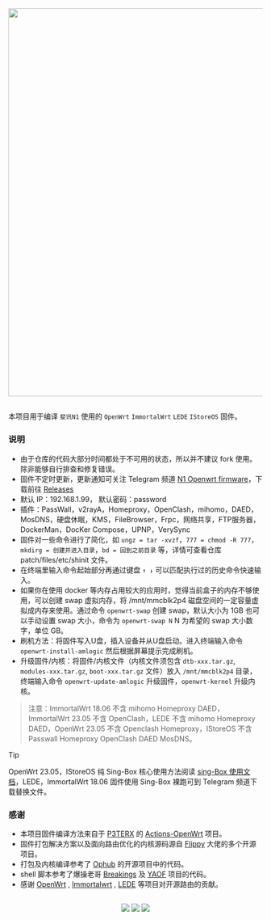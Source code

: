 <img width="768" src="https://raw.githubusercontent.com/ffuqiangg/build_openwrt/main/img/phicomm-n1.jpg" align="center">

##

本项目用于编译 `斐讯N1` 使用的 `OpenWrt` `ImmortalWrt` `LEDE` `IStoreOS` 固件。

### 说明

- 由于仓库的代码大部分时间都处于不可用的状态，所以并不建议 fork 使用。除非能够自行排查和修复错误。
- 固件不定时更新，更新通知可关注 Telegram 频道 [N1 Openwrt firmware](https://t.me/zhenzhushan)，下载前往 [Releases](https://github.com/ffuqiangg/build_openwrt/releases)
- 默认 IP：192.168.1.99，  默认密码：password
- 插件：PassWall，v2rayA，Homeproxy，OpenClash，mihomo，DAED，MosDNS，硬盘休眠，KMS，FileBrowser，Frpc，网络共享，FTP服务器，DockerMan，DocKer Compose，UPNP，VerySync  
- 固件对一些命令进行了简化，如 `ungz = tar -xvzf`，`777 = chmod -R 777`，`mkdirg = 创建并进入目录`，`bd = 回到之前目录` 等，详情可查看仓库 patch/files/etc/shinit 文件。
- 在终端里输入命令起始部分再通过键盘 `↑ ↓` 可以匹配执行过的历史命令快速输入。
- 如果你在使用 docker 等内存占用较大的应用时，觉得当前盒子的内存不够使用，可以创建 swap 虚拟内存，将 /mnt/mmcblk2p4 磁盘空间的一定容量虚拟成内存来使用。通过命令 `openwrt-swap` 创建 swap，默认大小为 1GB 也可以手动设置 swap 大小，命令为 `openwrt-swap N` N 为希望的 swap 大小数字，单位 GB。
- 刷机方法：将固件写入U盘，插入设备并从U盘启动。进入终端输入命令 `openwrt-install-amlogic` 然后根据屏幕提示完成刷机。
- 升级固件/内核：将固件/内核文件（内核文件须包含 `dtb-xxx.tar.gz`, `modules-xxx.tar.gz`, `boot-xxx.tar.gz` 文件）放入 `/mnt/mmcblk2p4` 目录，终端输入命令 `openwrt-update-amlogic` 升级固件，`openwrt-kernel` 升级内核。
> 注意：ImmortalWrt 18.06 不含 mihomo Homeproxy DAED，ImmortalWrt 23.05 不含 OpenClash，LEDE 不含 mihomo Homeproxy DAED，OpenWrt 23.05 不含 Openclash Homeproxy，IStoreOS 不含 Passwall Homeproxy OpenClash DAED MosDNS。

> [!TIP]
> OpenWrt 23.05，IStoreOS 纯 Sing-Box 核心使用方法阅读 [sing-Box 使用文档](docs/sing-box.md)，LEDE，ImmortalWrt 18.06 固件使用 Sing-Box 裸跑可到 Telegram 频道下载替换文件。

### 感谢

- 本项目固件编译方法来自于 [P3TERX](https://p3terx.com) 的 [Actions-OpenWrt](https://github.com/P3TERX/Actions-OpenWrt) 项目。
- 固件打包解决方案以及面向路由优化的内核源码源自 [Flippy](https://github.com/unifreq) 大佬的多个开源项目。
- 打包及内核编译参考了 [Ophub](https://github.com/ophub) 的开源项目中的代码。
- shell 脚本参考了爆操老哥 [Breakings](https://github.com/breakings) 及 [YAOF](https://github.com/QiuSimons/YAOF) 项目的代码。
- 感谢 [OpenWrt](https://github.com/openwrt/openwrt) , [Immortalwrt](https://github.com/immortalwrt/immortalwrt) , [LEDE](https://github.com/coolsnowwolf/lede) 等项目对开源路由的贡献。

##

<p align="center">
<a href="https://t.me/ffuqiangg"><img src="https://img.shields.io/badge/-Telegram-413f42?style=flat&logo=telegram&logoColor=white"></a>
<a href="mailto:ffuqiangg@gmail.com"><img src="https://img.shields.io/badge/-Gmail-red?style=flat&logo=gmail&logoColor=white"></a>
<a href="https://hub.docker.com/u/ffuqiangg"><img src="https://img.shields.io/badge/-Docker-informational?style=flat&logo=docker&logoColor=white"></a>
<p>
